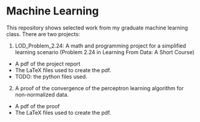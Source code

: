 # Machine Learning
This repository shows selected work from my graduate machine learning class.
There are two projects:
1. LOD_Problem_2.24: A math and programming project for a simplified learning scenario (Problem 2.24 in Learning From Data: A Short Course)
* A pdf of the project report
* The LaTeX files used to create the pdf.
* TODO: the python files used.
2. A proof of the convergence of the perceptron learning algorithm for non-normalized data.
* A pdf of the proof
* The LaTeX files used to create the pdf.
